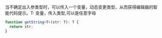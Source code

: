 当不确定出入参类型时，可以传入一个变量，动态变更类型，从而获得编辑器的智能代码提示。T: 变量，传入类型,可以是任意字母
```ts
function getString<T>(str: T): T {
  return str;
}
```